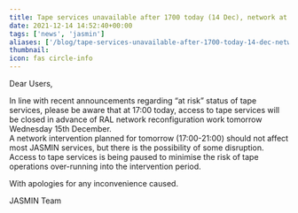 ```yaml
---
title: Tape services unavailable after 1700 today (14 Dec), network at risk 15 Dec
date: 2021-12-14 14:52:40+00:00
tags: ['news', 'jasmin']
aliases: ['/blog/tape-services-unavailable-after-1700-today-14-dec-network-at-risk-15-dec']
thumbnail: 
icon: fas circle-info
---
```


Dear Users,


In line with recent announcements regarding “at risk” status of tape services, please be aware that at 17:00 today, access to tape services will be closed in advance of RAL network reconfiguration work tomorrow Wednesday 15th December.  
A network intervention planned for tomorrow (17:00-21:00) should not affect most JASMIN services, but there is the possibility of some disruption. Access to tape services is being paused to minimise the risk of tape operations over-running into the intervention period.


With apologies for any inconvenience caused.


JASMIN Team


